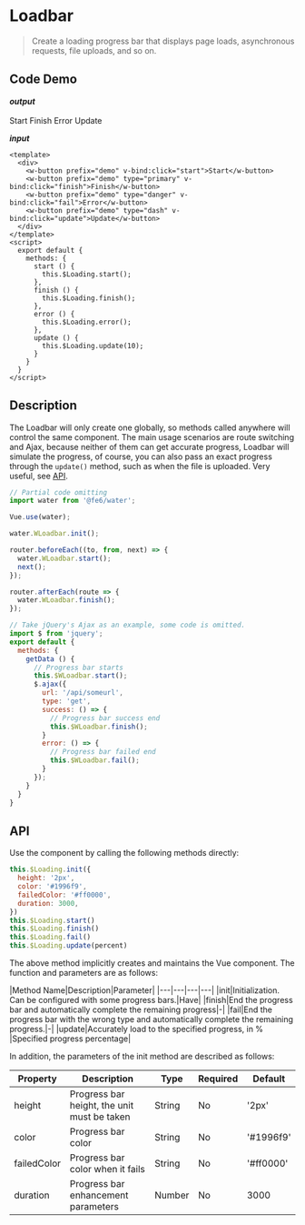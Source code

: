 # Loadbar
> Create a loading progress bar that displays page loads, asynchronous requests, file uploads, and so on.

## Code Demo

***output***
<br>
<br>
<w-button prefix="demo" v-bind:click="start">Start</w-button>
<w-button prefix="demo" type="primary" v-bind:click="finish">Finish</w-button>
<w-button prefix="demo" type="danger" v-bind:click="fail">Error</w-button>
<w-button prefix="demo" type="dash" v-bind:click="update">Update</w-button>

***input***
``` vue
<template>
  <div>
    <w-button prefix="demo" v-bind:click="start">Start</w-button>
    <w-button prefix="demo" type="primary" v-bind:click="finish">Finish</w-button>
    <w-button prefix="demo" type="danger" v-bind:click="fail">Error</w-button>
    <w-button prefix="demo" type="dash" v-bind:click="update">Update</w-button>
  </div>
</template>
<script>
  export default {
    methods: {
      start () {
        this.$Loading.start();
      },
      finish () {
        this.$Loading.finish();
      },
      error () {
        this.$Loading.error();
      },
      update () {
        this.$Loading.update(10);
      }
    }
  }
</script>
```

## Description
The Loadbar will only create one globally, so methods called anywhere will control the same component. The main usage scenarios are route switching and Ajax, because neither of them can get accurate progress, Loadbar will simulate the progress, of course, you can also pass an exact progress through the `update()` method, such as when the file is uploaded. Very useful, see [API](#api).

``` js
// Partial code omitting
import water from '@fe6/water';

Vue.use(water);

water.WLoadbar.init();

router.beforeEach((to, from, next) => {
  water.WLoadbar.start();
  next();
});

router.afterEach(route => {
  water.WLoadbar.finish();
});
```

``` js
// Take jQuery's Ajax as an example, some code is omitted.
import $ from 'jquery';
export default {
  methods: {
    getData () {
      // Progress bar starts
      this.$WLoadbar.start();
      $.ajax({
        url: '/api/someurl',
        type: 'get',
        success: () => {
          // Progress bar success end
          this.$WLoadbar.finish();
        }
        error: () => {
          // Progress bar failed end
          this.$WLoadbar.fail();
        }
      });
    }
  }
}
```

## API

Use the component by calling the following methods directly:

``` js
this.$Loading.init({
  height: '2px',
  color: '#1996f9',
  failedColor: '#ff0000',
  duration: 3000,
})
this.$Loading.start()
this.$Loading.finish()
this.$Loading.fail()
this.$Loading.update(percent)
```

The above method implicitly creates and maintains the Vue component. The function and parameters are as follows:

|Method Name|Description|Parameter|
|---|---|---|---|
|init|Initialization. Can be configured with some progress bars.|Have|
|finish|End the progress bar and automatically complete the remaining progress|-|
|fail|End the progress bar with the wrong type and automatically complete the remaining progress.|-|
|update|Accurately load to the specified progress, in % |Specified progress percentage|

In addition, the parameters of the init method are described as follows:

|Property|Description|Type|Required|Default|
|---|---|---|---|---|
|height|Progress bar height, the unit must be taken|String|No|'2px'|
|color|Progress bar color|String|No|'#1996f9'|
|failedColor|Progress bar color when it fails|String|No|'#ff0000'|
|duration|Progress bar enhancement parameters|Number|No|3000|

<script>
import WLoadbar from '../water/loadbar/index';
import WButton from '../water/button/Button';

export default {
  mounted() {
    WLoadbar.init();
  },
  methods: {
    start() {
      WLoadbar.start();
    },
    finish() {
      WLoadbar.finish();
    },
    fail() {
      WLoadbar.fail();
    },
    update () {
      WLoadbar.update(10);
    },
  },
  components: {
    WLoadbar,
    WButton,
  },
}
</script>
<style lang="scss">
@import '../water/button/style/button.scss';
@import '../water/loadbar/style/loadbar.scss';

.demo-button {
  margin: 0 8px 8px 0;
  vertical-align: middle;
}
</style>
